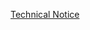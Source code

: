 [Technical Notice](https://mangadex.org/title/624e2b30-55c1-4de9-8dc9-991abf0241ea/tonari-no-jii-san)
